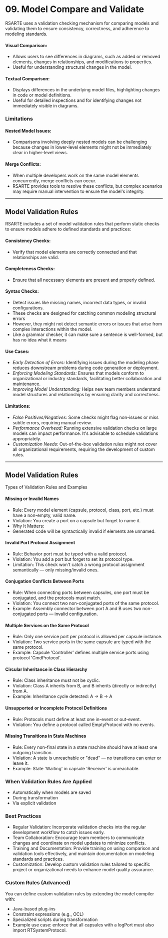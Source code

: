 # 09. Model Compare and Validate

RSARTE uses a validation checking mechanism for comparing models and validating them to ensure consistency, correctness, and adherence to modeling standards.

#### Visual Comparison: 

- Allows users to see differences in diagrams, such as added or removed elements, changes in relationships, and modifications to properties. 
- Useful for understanding structural changes in the model.

#### Textual Comparison: 

- Displays differences in the underlying model files, highlighting changes in code or model definitions. 
- Useful for detailed inspections and for identifying changes not immediately visible in diagrams.

### Limitations

#### Nested Model Issues: 

- Comparisons involving deeply nested models can be challenging because changes in lower-level elements might not be immediately clear in higher-level views.

#### Merge Conflicts: 

- When multiple developers work on the same model elements concurrently, merge conflicts can occur. 
- RSARTE provides tools to resolve these conflicts, but complex scenarios may require manual intervention to ensure the model's integrity.

---

## Model Validation Rules
   
RSARTE includes a set of model validation rules that perform static checks to ensure models adhere to defined standards and practices:

#### Consistency Checks: 

- Verify that model elements are correctly connected and that relationships are valid.

#### Completeness Checks: 
- Ensure that all necessary elements are present and properly defined.

#### Syntax Checks: 

- Detect issues like missing names, incorrect data types, or invalid configurations.
- These checks are designed for catching common modeling structural errors 
- However, they might not detect semantic errors or issues that arise from complex interactions within the model.
- Like a grammar checker, it can make sure a sentence is well-formed, but has no idea what it means

#### Use Cases:

- _Early Detection of Errors:_ Identifying issues during the modeling phase reduces downstream problems during code generation or deployment.
- _Enforcing Modeling Standards:_ Ensures that models conform to organizational or industry standards, facilitating better collaboration and maintenance.
- _Improving Model Understanding:_ Helps new team members understand model structures and relationships by ensuring clarity and correctness.

#### Limitations:

- _False Positives/Negatives:_ Some checks might flag non-issues or miss subtle errors, requiring manual review. 
- _Performance Overhead:_ Running extensive validation checks on large models can impact performance. It's advisable to schedule validations appropriately.
- _Customization Needs:_ Out-of-the-box validation rules might not cover all organizational requirements, requiring the development of custom rules.

---

## Model Validation Rules

Types of Validation Rules and Examples 

#### Missing or Invalid Names

- Rule: Every model element (capsule, protocol, class, port, etc.) must have a non-empty, valid name.
- Violation: You create a port on a capsule but forget to name it.
- Why It Matters:
- Generated code will be syntactically invalid if elements are unnamed. 

#### Invalid Port Protocol Assignment
- Rule: Behavior port must be typed with a valid protocol.
- Violation: You add a port but forget to set its protocol type.
- Limitation: This check won't catch a wrong protocol assignment semantically — only missing/invalid ones. 

#### Conjugation Conflicts Between Ports
- Rule: When connecting ports between capsules, one port must be conjugated, and the protocols must match.
- Violation: You connect two non-conjugated ports of the same protocol.
- Example: Assembly connector between port A and B uses two non-conjugated ports — invalid configuration.

#### Multiple Services on the Same Protocol
- Rule: Only one service port per protocol is allowed per capsule instance.
- Violation: Two service ports in the same capsule are typed with the same protocol.
- Example: Capsule 'Controller' defines multiple service ports using protocol 'CmdProtocol'.

#### Circular Inheritance in Class Hierarchy
- Rule: Class inheritance must not be cyclic.
- Violation: Class A inherits from B, and B inherits (directly or indirectly) from A.
- Example: Inheritance cycle detected: A → B → A

#### Unsupported or Incomplete Protocol Definitions
- Rule: Protocols must define at least one in-event or out-event.
- Violation: You define a protocol called EmptyProtocol with no events.

#### Missing Transitions in State Machines
- Rule: Every non-final state in a state machine should have at least one outgoing transition.
- Violation: A state is unreachable or "dead" — no transitions can enter or leave it.
- Example: State 'Waiting' in capsule 'Receiver' is unreachable.

### When Validation Rules Are Applied 

- Automatically when models are saved
- During transformation 
- Via explicit validation

### Best Practices

- Regular Validation: Incorporate validation checks into the regular development workflow to catch issues early.
- Team Collaboration: Encourage team members to communicate changes and coordinate on model updates to minimize conflicts.
- Training and Documentation: Provide training on using comparison and validation tools effectively, and maintain documentation on modeling standards and practices.
- Customization: Develop custom validation rules tailored to specific project or organizational needs to enhance model quality assurance.


### Custom Rules (Advanced)

You can define custom validation rules by extending the model compiler with:
- Java-based plug-ins
- Constraint expressions (e.g., OCL)
- Specialized scripts during transformation
- Example use case: enforce that all capsules with a logPort must also import RTSystemProtocol.